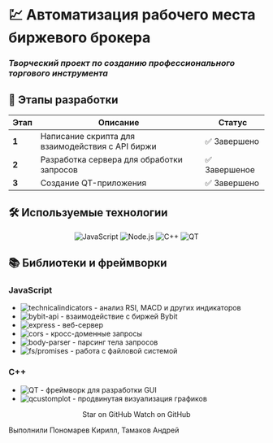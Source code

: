# 💹 Автоматизация рабочего места биржевого брокера  
### *Творческий проект по созданию профессионального торгового инструмента*  


## 🚀 Этапы разработки

| Этап | Описание | Статус |
|------|----------|--------|
| **1** | Написание скрипта для взаимодействия с API биржи | ✅ Завершено |
| **2** | Разработка сервера для обработки запросов | ✅ Завершеное |
| **3** | Создание QT-приложения | ✅ Завершено |

## 🛠️ Используемые технологии

<div align="center">
  
![JavaScript](https://img.shields.io/badge/-JavaScript-F7DF1E?style=for-the-badge&logo=javascript&logoColor=black)
![Node.js](https://img.shields.io/badge/-Node.js-339933?style=for-the-badge&logo=node.js&logoColor=white)
![C++](https://img.shields.io/badge/-C++-00599C?style=for-the-badge&logo=c%2B%2B&logoColor=white)
![QT](https://img.shields.io/badge/-QT-41CD52?style=for-the-badge&logo=qt&logoColor=white)

</div>

## 📚 Библиотеки и фреймворки

### **JavaScript**
- ![technicalindicators](https://img.shields.io/badge/-technicalindicators-3178C6?style=flat-square) - анализ RSI, MACD и других индикаторов
- ![bybit-api](https://img.shields.io/badge/-bybit--api-000000?style=flat-square) - взаимодействие с биржей Bybit
- ![express](https://img.shields.io/badge/-express-000000?style=flat-square) - веб-сервер
- ![cors](https://img.shields.io/badge/-cors-000000?style=flat-square) - кросс-доменные запросы
- ![body-parser](https://img.shields.io/badge/-body--parser-000000?style=flat-square) - парсинг тела запросов
- ![fs/promises](https://img.shields.io/badge/-fs/promises-000000?style=flat-square) - работа с файловой системой

### **C++**
- ![QT](https://img.shields.io/badge/-QT-41CD52?style=flat-square) - фреймворк для разработки GUI
- ![qcustomplot](https://img.shields.io/badge/-qcustomplot-1793D1?style=flat-square) - продвинутая визуализация графиков
<div align="center">
Star on GitHub
Watch on GitHub

</div> 

Выполнили Пономарев Кирилл, Тамаков Андрей


